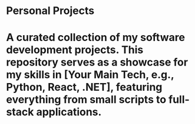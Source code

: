 # Personal Projects

# A curated collection of my software development projects. This repository serves as a showcase for my skills in [Your Main Tech, e.g., Python, React, .NET], featuring everything from small scripts to full-stack applications.
